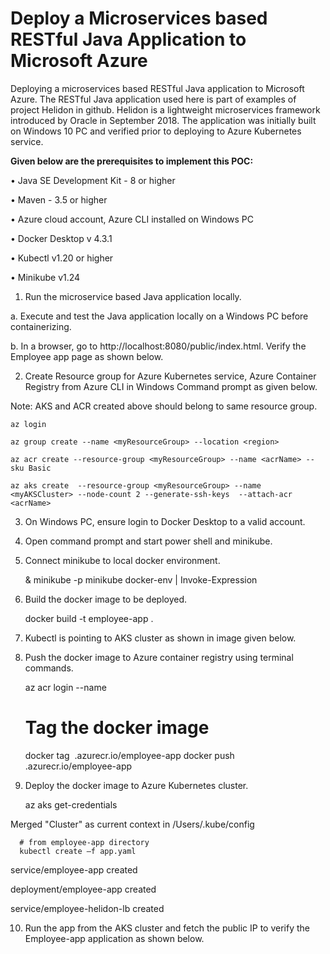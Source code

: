  # Deploy a Microservices based RESTful Java Application to Microsoft Azure #

Deploying a microservices based RESTful Java application to Microsoft Azure. The RESTful Java application used here is part of examples of project Helidon in github. Helidon is a lightweight microservices framework introduced by Oracle in September 2018. The application was initially built on Windows 10 PC and verified prior to deploying to Azure Kubernetes service.


**Given below are the prerequisites to implement this POC:**

•	Java SE Development Kit - 8 or higher

•	Maven - 3.5 or higher

•	 Azure cloud account, Azure CLI installed on Windows PC

•	Docker Desktop v 4.3.1

•	 Kubectl v1.20 or higher

•	 Minikube v1.24


1. Run the microservice based Java application locally. 

a. Execute and test the Java application locally on a Windows PC before containerizing.


b. In a browser, go to http://localhost:8080/public/index.html. Verify the Employee app page as shown  below.


2. Create Resource group for Azure Kubernetes service, Azure Container Registry from  Azure CLI in Windows Command prompt as given below.

Note: AKS and ACR created above should belong to same resource group.

    az login

    az group create --name <myResourceGroup> --location <region> 

    az acr create --resource-group <myResourceGroup> --name <acrName> --sku Basic 

    az aks create  --resource-group <myResourceGroup> --name <myAKSCluster> --node-count 2 --generate-ssh-keys  --attach-acr <acrName> 



3. On Windows PC, ensure login to Docker Desktop to a valid account. 


4. Open command prompt and start power shell and minikube.

 
 
5. Connect minikube to local docker environment.

      & minikube -p minikube docker-env | Invoke-Expression
      

6. Build the docker image to be deployed. 

      docker build -t employee-app . 
      

7. Kubectl is pointing to AKS cluster as shown in image given below.

8.  Push the docker image to Azure container registry using terminal commands.

       az acr login --name <registry name>
 

       # Tag the docker image
       docker tag <image name> <registry name>.azurecr.io/employee-app
       docker push <registry name>.azurecr.io/employee-app

9. Deploy the docker image to Azure Kubernetes cluster.

      az aks get-credentials 
  
Merged "Cluster" as current context in /Users/.kube/config
  
      # from employee-app directory
      kubectl create –f app.yaml 

service/employee-app created
 
deployment/employee-app created
 
service/employee-helidon-lb created
  
10. Run the app from the AKS cluster and fetch the public IP to verify the Employee-app application as shown below.
  


